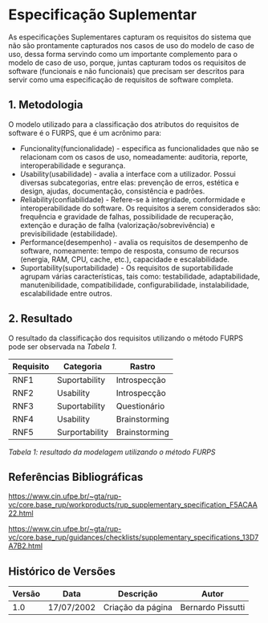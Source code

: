 # Especificação Suplementar
As especificações Suplementares capturam os requisitos do sistema que não são prontamente capturados nos casos de uso do modelo
de caso de uso, dessa forma servindo como um importante complemento para o modelo de caso de uso, porque, juntas capturam todos os
requisitos de software (funcionais e não funcionais) que precisam ser descritos para servir como uma especificação de requisitos de software
completa.

## 1. Metodologia
O modelo utilizado para a classificação dos atributos do requisitos de software é o FURPS, que é um acrônimo para:
- *F*uncionality(funcionalidade)  - especifica as funcionalidades que não se relacionam com os casos de uso, nomeadamente: auditoria,
reporte, interoperabilidade e segurança.
- *U*sability(usabilidade)  - avalia a interface com a utilizador. Possui diversas subcategorias, entre elas: prevenção de erros, estética
e design, ajudas, documentação, consistência e padrões.
- *R*eliability(confiabilidade) - Refere-se à integridade, conformidade e interoperabilidade do software. Os requisitos a serem considerados são:
frequência e gravidade de falhas, possibilidade de recuperação, extenção e duração de falha (valorização/sobrevivência) e previsibilidade
  (estabilidade).
- *P*erformance(desempenho) - avalia os requisitos de desempenho de software, nomeamente: tempo de resposta, consumo de recursos (energia, RAM, CPU, cache, etc.),
capacidade e escalabilidade.
- *S*uportability(suportabilidade) - Os requisitos de suportabilidade agrupam várias características, tais como: testabilidade, adaptabilidade, manutenibilidade,
compatibilidade, configurabilidade, instalabilidade, escalabilidade entre outros.

## 2. Resultado
O resultado da classificação dos requisitos utilizando o método FURPS pode ser observada na _Tabela 1_.

| Requisito | Categoria      | Rastro         |
|-----------|----------------|----------------|
| RNF1      | Suportability  | Introspecção   |
| RNF2      | Usability      | Introspecção   |
| RNF3      | Suportability  | Questionário   |
| RNF4      | Usability      | Brainstorming  |
| RNF5      | Surportability | Brainstorming  |

_Tabela 1: resultado da modelagem utilizando o método FURPS_

## Referências Bibliográficas
https://www.cin.ufpe.br/~gta/rup-vc/core.base_rup/workproducts/rup_supplementary_specification_F5ACAA22.html

https://www.cin.ufpe.br/~gta/rup-vc/core.base_rup/guidances/checklists/supplementary_specifications_13D7A7B2.html

## Histórico de Versões

| Versão | Data       | Descrição         | Autor             |
|--------|------------|-------------------|-------------------|
| 1.0    | 17/07/2002 | Criação da página | Bernardo Pissutti |